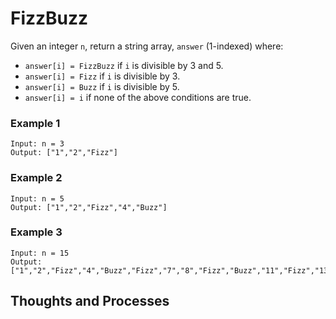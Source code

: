 # FizzBuzz

Given an integer `n`, return a string array, `answer` (1-indexed) where:

- `answer[i] = FizzBuzz` if `i` is divisible by 3 and 5.
- `answer[i] = Fizz` if `i` is divisible by 3.
- `answer[i] = Buzz` if `i` is divisible by 5.
- `answer[i] = i` if none of the above conditions are true.

### **Example 1**

```
Input: n = 3
Output: ["1","2","Fizz"]
```

### **Example 2**

```
Input: n = 5
Output: ["1","2","Fizz","4","Buzz"]
```

### **Example 3**

```
Input: n = 15
Output: ["1","2","Fizz","4","Buzz","Fizz","7","8","Fizz","Buzz","11","Fizz","13","14","FizzBuzz"]
```

## Thoughts and Processes

